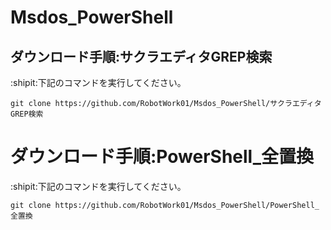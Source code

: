 # Msdos_PowerShell

## ダウンロード手順:サクラエディタGREP検索
:shipit:下記のコマンドを実行してください。<br/>
```
git clone https://github.com/RobotWork01/Msdos_PowerShell/サクラエディタGREP検索

```
# ダウンロード手順:PowerShell_全置換
:shipit:下記のコマンドを実行してください。<br/>
```
git clone https://github.com/RobotWork01/Msdos_PowerShell/PowerShell_全置換

```
